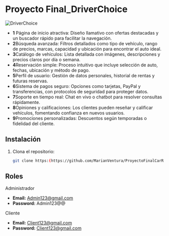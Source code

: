 # Proyecto Final_DriverChoice

![DriverChoice](https://github.com/user-attachments/assets/a07d647c-a183-4373-bde0-cc647b95e2aa)


- **1** Página de inicio atractiva: Diseño llamativo con ofertas destacadas y un buscador rápido para facilitar la navegación.
- **2**Búsqueda avanzada: Filtros detallados como tipo de vehículo, rango de precios, marcas, capacidad y ubicación para encontrar el auto ideal.
- **3**Catálogo de vehículos: Lista detallada con imágenes, descripciones y precios claros por día o semana.
- **4**Reservación simple: Proceso intuitivo que incluye selección de auto, fechas, ubicación y método de pago.
- **5**Perfil de usuario: Gestión de datos personales, historial de rentas y futuras reservas.
- **6**Sistema de pagos seguro: Opciones como tarjetas, PayPal y transferencias, con protocolos de seguridad para proteger datos.
- **7**Soporte en tiempo real: Chat en vivo o chatbot para resolver consultas rápidamente.
- **8**Opiniones y calificaciones: Los clientes pueden reseñar y calificar vehículos, fomentando confianza en nuevos usuarios.
- **9**Promociones personalizadas: Descuentos según temporadas o fidelidad del cliente.

## Instalación

1. Clona el repositorio:
   ```bash
   git clone https:(https://github.com/MarianVentura/ProyectoFinalCarRental.git)
   
## Roles
   Administrador 
 - **Email:** Admin123@gmail.com
 - **Password:** Admin123@@

Cliente
- **Email:** Client123@gmail.com
- **Password:** Client123@gmail.com
